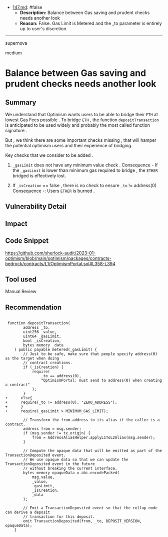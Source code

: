 
- [147.md](0-system-findings/1-processed/0-false/solidity/147.md): #false
  - **Description:** Balance between Gas saving and prudent checks needs another look
  - **Reason:** False. Gas Limit is Metered and the _to parameter is entirely up to user's discretion.

---

supernova

medium

# Balance between Gas saving and prudent checks needs another look

## Summary
We understand that Optimism wants users to be able to bridge their `ETH` at lowest Gas Fees possible . To bridge `ETH` , the function `depositTransaction` is anticipated to be used widely and probably the most called function signature .

But , we think there are some important checks missing , that will hamper the potential optimism users and their experience of bridging. 

Key checks that we consider to be added . 

1) `_gasLimit` does not have any minimum value check .
Consequence - If the `_gasLimit` is lower than minimum gas required to bridge , the `ETHER` bridged is effectively lost. 

2)  If `_isCreation` == false , there is no check to ensure  `_to` != address(0)
Consequence -: Users `ETHER` is burned . 


## Vulnerability Detail

## Impact

## Code Snippet
https://github.com/sherlock-audit/2023-01-optimism/blob/main/optimism/packages/contracts-bedrock/contracts/L1/OptimismPortal.sol#L358-L394
## Tool used

Manual Review

## Recommendation
```solidity

 function depositTransaction(
        address _to,
        uint256 _value,
        uint64 _gasLimit,
        bool _isCreation,
        bytes memory _data
    ) public payable metered(_gasLimit) {
        // Just to be safe, make sure that people specify address(0) as the target when doing
        // contract creations.
        if (_isCreation) {
            require(
                _to == address(0),
                "OptimismPortal: must send to address(0) when creating a contract"
            );
        }
+      else{
+      require(_to != address(0), "ZERO_ADDRESS");
+      }
+      require(_gasLimit > MINIMUM_GAS_LIMIT);

        // Transform the from-address to its alias if the caller is a contract.
        address from = msg.sender;
        if (msg.sender != tx.origin) {
            from = AddressAliasHelper.applyL1ToL2Alias(msg.sender);
        }

        // Compute the opaque data that will be emitted as part of the TransactionDeposited event.
        // We use opaque data so that we can update the TransactionDeposited event in the future
        // without breaking the current interface.
        bytes memory opaqueData = abi.encodePacked(
            msg.value,
            _value,
            _gasLimit,
            _isCreation,
            _data
        );

        // Emit a TransactionDeposited event so that the rollup node can derive a deposit
        // transaction for this deposit.
        emit TransactionDeposited(from, _to, DEPOSIT_VERSION, opaqueData);
    }
```
